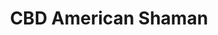 ---
title: "CBD American Shaman"
url: /lawrence/cbd-american-shaman-massachusetts-street/
shop: cannabis
---